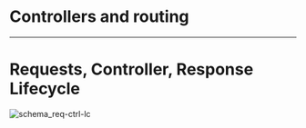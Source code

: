 # Controllers and routing

---

# Requests, Controller, Response Lifecycle

![schema_req-ctrl-lc](http://symfony.com/doc/current/_images/request-flow.png)

